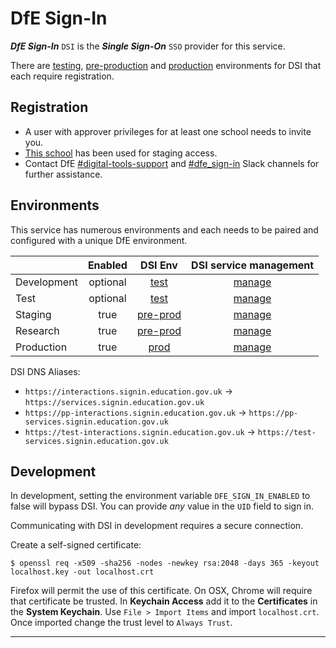 # DfE Sign-In

**_DfE Sign-In_** `DSI` is the **_Single Sign-On_** `SSO` provider for this service.

There are [testing][test-register], [pre-production][pre-prod-register] and [production][prod-register] environments for DSI that each require registration.

## Registration

- A user with approver privileges for at least one school needs to invite you.
- [This school][phantom-school] has been used for staging access.
- Contact DfE [#digital-tools-support][digi-tools] and [#dfe_sign-in][dfe_sign-in] Slack channels for further assistance.

## Environments

This service has numerous environments and each needs to be paired and configured with a unique DfE environment.

|             | Enabled  |       DSI Env        |  DSI service management   |
| :---------- | :------: | :------------------: | :-----------------------: |
| Development | optional |     [test][test]     |   [manage][test-manage]   |
| Test        | optional |     [test][test]     |   [manage][test-manage]   |
| Staging     |   true   | [pre-prod][pre-prod] | [manage][pre-prod-manage] |
| Research    |   true   | [pre-prod][pre-prod] | [manage][pre-prod-manage] |
| Production  |   true   |     [prod][prod]     |   [manage][prod-manage]   |

DSI DNS Aliases:

- `https://interactions.signin.education.gov.uk` -> `https://services.signin.education.gov.uk`
- `https://pp-interactions.signin.education.gov.uk` -> `https://pp-services.signin.education.gov.uk`
- `https://test-interactions.signin.education.gov.uk` -> `https://test-services.signin.education.gov.uk`

## Development

In development, setting the environment variable `DFE_SIGN_IN_ENABLED` to false will bypass DSI.
You can provide _any_ value in the `UID` field to sign in.

Communicating with DSI in development requires a secure connection.

Create a self-signed certificate:

`$ openssl req -x509 -sha256 -nodes -newkey rsa:2048 -days 365 -keyout localhost.key -out localhost.crt`

Firefox will permit the use of this certificate. On OSX, Chrome will require that certificate be trusted.
In **Keychain Access** add it to the **Certificates** in the **System Keychain**.
Use `File > Import Items` and import `localhost.crt`.
Once imported change the trust level to `Always Trust`.

---

[pre-prod]: https://pp-services.signin.education.gov.uk
[pre-prod-register]: https://pp-profile.signin.education.gov.uk/register
[pre-prod-manage]: https://pp-manage.signin.education.gov.uk/services/00487750-C9B8-414C-8746-1076885456E0/service-configuration
[pre-prod-api]: https://pp-api.signin.education.gov.uk
[prod]: https://services.signin.education.gov.uk
[prod-register]: https://profile.signin.education.gov.uk/register
[prod-manage]: https://manage.signin.education.gov.uk/services/9D1B3879-3495-4D3F-AB7A-ED9B8E968EFF/service-configuration
[prod-api]: https://api.signin.education.gov.uk
[test]: https://test-services.signin.education.gov.uk
[test-register]: https://test-profile.signin.education.gov.uk/register
[test-manage]: https://test-manage.signin.education.gov.uk/services/FD39DCFC-9B60-46C4-ACDC-699A2468B46F/service-configuration
[test-api]: https://test-api.signin.education.gov.uk
[digi-tools]: https://ukgovernmentdfe.slack.com/archives/CMS9V0JQL
[dfe_sign-in]: https://ukgovernmentdfe.slack.com/archives/C5S500XB6
[phantom-school]: https://test-services.signin.education.gov.uk/approvals/50F4A834-9314-4A66-969E-C86D03821C26/users
